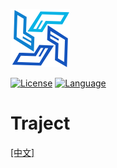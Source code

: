<p align="left">
  <img src="documents/images/logo.png" alt="traject logo"/>
</p>

[![License](https://img.shields.io/badge/License-Apache%202.0-green.svg)](LICENSE.md)
[![Language](https://img.shields.io/badge/language-c++23-red.svg)](https://en.cppreference.com/)

# Traject
[[中文]](README_CN.md)